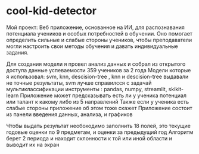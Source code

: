 # cool-kid-detector


Мой проект: Веб приложение, основанное на ИИ, для распознавания потенциала учеников и особых потребностей в обучении. 
Оно помогает определить сильные и слабые стороны учеников, чтобы преподаватели могли настроить свои методы обучения и давать индивидуальные задания.

Для создания модели я провел анализ данных и собрал из открытого доступа данные успеваемости 359 учеников за 2 года
Модели которые я использовал:  svm, knn, descision-tree , knn и descision-tree выдавали не точные результаты, svm лучше справилсся с задачай мультиклассификации
инструменты :
pandas, numpy, streamlit, skikit-learn
Приложение может предсказывать есть ли у ученика потенциал или талант к какому либо из 5 направлений
Также если у ученика есть слабые стороны приложение об этом тоже скажет
Приложение состоит из панели введения данных, анализа, и графиков

Чтобы выдать результат необоходимо заполнить 18 полей, это текущие годовые оценки по 9 предметам, и оценки за предыдущий год
Алгоритм берет 2 периода и находит склонности к той или иной области и выводит их на экран
